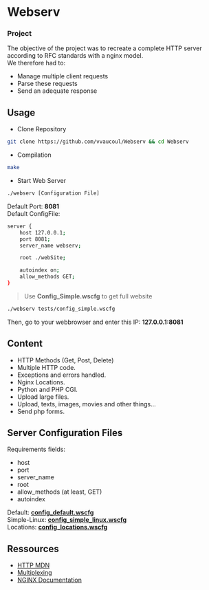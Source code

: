 # Webserv


### Project

The objective of the project was to recreate a complete HTTP server according to RFC standards with a nginx model.<br>
We therefore had to:

- Manage multiple client requests
- Parse these requests
- Send an adequate response

## Usage

- Clone Repository
```bash
git clone https://github.com/vvaucoul/Webserv && cd Webserv
```

- Compilation
```bash
make
```

- Start Web Server
```bash
./webserv [Configuration File]
```

Default Port: **8081**<br>
Default ConfigFile:<br>

```bash
server {
	host 127.0.0.1;
	port 8081;
	server_name webserv;

	root ./webSite;

	autoindex on;
	allow_methods GET;
}
```

> Use **Config_Simple.wscfg** to get full website

```bash
./webserv tests/config_simple.wscfg
```

Then, go to your webbrowser and enter this IP: **127.0.0.1:8081**

## Content

- HTTP Methods (Get, Post, Delete)
- Multiple HTTP code.
- Exceptions and errors handled.
- Nginx Locations.
- Python and PHP CGI.
- Upload large files.
- Upload, texts, images, movies and other things...
- Send php forms.

## Server Configuration Files

Requirements fields:
  - host
  - port
  - server_name
  - root
  - allow_methods (at least, GET)
  - autoindex
 
Default: [**config_default.wscfg**](https://github.com/vvaucoul/Webserv/blob/main/tests/config_default.wscfg)<br>
Simple-Linux: [**config_simple_linux.wscfg**](https://github.com/vvaucoul/Webserv/blob/main/tests/config_simple_linux.wscfg)<br>
Locations: [**config_locations.wscfg**](https://github.com/vvaucoul/Webserv/blob/main/tests/config_locations.wscfg)<br>


## Ressources

- [HTTP MDN](https://developer.mozilla.org/fr/docs/Web/HTTP)
- [Multiplexing](https://fr.wikipedia.org/wiki/Multiplexage#:~:text=Le%20multiplexage%20est%20une%20technique,temporelle)
- [NGINX Documentation](https://nginx.org/en/docs/)

